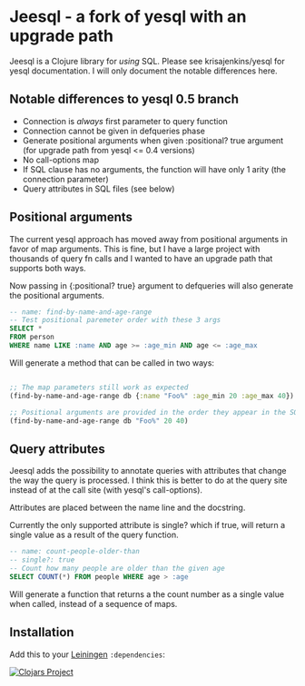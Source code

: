 # Jeesql - a fork of yesql with an upgrade path

Jeesql is a Clojure library for _using_ SQL. Please see krisajenkins/yesql for yesql documentation.
I will only document the notable differences here.

## Notable differences to yesql 0.5 branch

* Connection is *always* first parameter to query function
* Connection cannot be given in defqueries phase
* Generate positional arguments when given :positional? true argument (for upgrade path from yesql <= 0.4 versions)
* No call-options map
* If SQL clause has no arguments, the function will have only 1 arity (the connection parameter)
* Query attributes in SQL files (see below)

## Positional arguments

The current yesql approach has moved away from positional arguments in favor of map arguments.
This is fine, but I have a large project with thousands of query fn calls and I wanted
to have an upgrade path that supports both ways.

Now passing in {:positional? true} argument to defqueries will also generate the
positional arguments.

```SQL
-- name: find-by-name-and-age-range
-- Test positional paremeter order with these 3 args
SELECT *
FROM person
WHERE name LIKE :name AND age >= :age_min AND age <= :age_max
```

Will generate a method that can be called in two ways:

```clojure

;; The map parameters still work as expected
(find-by-name-and-age-range db {:name "Foo%" :age_min 20 :age_max 40})

;; Positional arguments are provided in the order they appear in the SQL
(find-by-name-and-age-range db "Foo%" 20 40)
```

## Query attributes

Jeesql adds the possibility to annotate queries with attributes that change the
way the query is processed. I think this is better to do at the query site instead
of at the call site (with yesql's call-options).

Attributes are placed between the name line and the docstring.

Currently the only supported attribute is single? which if true, will return a
single value as a result of the query function.

```SQL
-- name: count-people-older-than
-- single?: true
-- Count how many people are older than the given age
SELECT COUNT(*) FROM people WHERE age > :age
```

Will generate a function that returns a the count number as a single value when
called, instead of a sequence of maps.


## Installation

Add this to your [Leiningen](https://github.com/technomancy/leiningen) `:dependencies`:


[![Clojars Project](http://clojars.org/webjure/jeesql/latest-version.svg)](http://clojars.org/webjure/jeesql)
